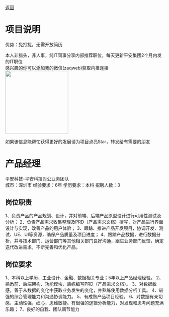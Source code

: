 [返回](../../)

# 项目说明

优势：免打扰，无需开放简历

本人非猎头，非人事，纯IT同事分享内部推荐职位，每天更新平安集团2个月内发的IT职位  
感兴趣的你可以添加我的微信(zaqweb)获取内推连接  
<img src="https://github.com/zaqweb/PA-IT-JOBS/blob/master/WechatICode.jpeg"  height="200" width="200">

如果该信息能帮忙获得更好的发展请为项目点亮Star，转发给有需要的朋友

# 产品经理
平安科技-平安科技对公业务团队  
城市：深圳市 经验要求：6年 学历要求：本科  招聘人数：3

## 岗位职责
1、负责产品的产品规划、设计，并对前端、后端产品原型设计进行可用性测试及分析；
2、负责产品需求收集整理及PRD（产品需求文档）撰写，对产品进行界面设计与实现，改善产品的用户体验；
3、跟踪、推进产品开发项目，协调开发、测试、UE、UI等资源，确保产品质量及项目进度；
4、跟踪产品数据，进行数据分析，并与技术部门、运营部门等其他相关部门良好沟通，跟进业务部门反馈，确定迭代改进需求，不断完善和优化产品。

## 岗位要求
1、本科以上学历，工业设计、金融、数据相关专业；5年以上产品经理经验。
2、熟悉前、后端架构、功能模块，熟练编写PRD（产品需求文档）。
3、对数据敏感，善于从数据的变化中获取业务发生的变化，并熟练使用数据分析工具。
4、较强的综合管理能力和沟通协调能力。
5、有成熟产品项目经验。
6、对数据有亲切感，主动性强，细心，思维敏捷。有很强的逻辑分析能力，对发现和思考问题充满乐趣；
7、良好的自我、团队调节能力




